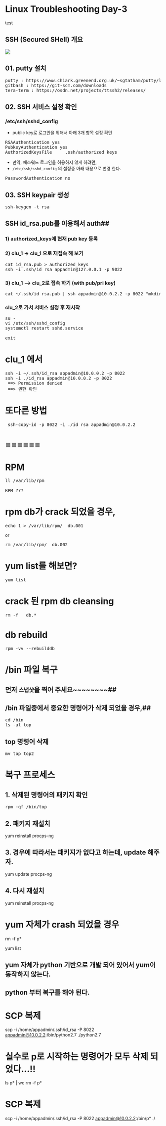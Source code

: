 # Linux Troubleshooting Day-3 #
test
## SSH (Secured SHell) 개요 ##

![](https://swalloow.github.io/assets/images/ssh-key-auth-flow.png)

## 01. putty 설치 ##

<pre>
putty : https://www.chiark.greenend.org.uk/~sgtatham/putty/latest.html
gitbash : https://git-scm.com/downloads
tera-term : https://osdn.net/projects/ttssh2/releases/
</pre>


## 02. SSH 서비스 설정 확인 ##

### /etc/ssh/sshd_config ###

- public key로 로그인을 위해서 아래 3개 항목 설정 확인 
<pre>
RSAAuthentication yes
PubkeyAuthentication yes
AuthorizedKeysFile     .ssh/authorized_keys
</pre>

- 만약, 패스워드 로그인을 허용하지 않게 하려면,
- `/etc/ssh/sshd_config` 의 설정중 아래 내용으로 변경 한다.
<pre>
PasswordAuthentication no
</pre>

## 03. SSH keypair 생성 ##

<pre>
ssh-keygen -t rsa
</pre>

## SSH id_rsa.pub를 이용해서 auth##
### 1) authorized_keys에 현재 pub key 등록
### 2) clu_1 -> clu_1 으로 재접속 해 보기 ###
<pre>
cat id_rsa.pub > authorized_keys
ssh -i .ssh/id_rsa appadmin@127.0.0.1 -p 9022
</pre>

### 3) clu_1 --> clu_2로 접속 하기 (with pub/pri key) ###

<pre>
cat ~/.ssh/id_rsa.pub | ssh appadmin@10.0.2.2 -p 8022 "mkdir -p ~/.ssh && cat >> ~/.ssh/authorized_keys"
</pre>

### clu_2로 가서 서비스 설정 후 재시작 ###
<pre>
su - 
vi /etc/ssh/sshd_config
systemctl restart sshd.service

exit 
</pre>

# clu_1 에서 #
<pre>
ssh -i ~/.ssh/id_rsa appadmin@10.0.0.2 -p 8022 
ssh -i ./id_rsa appadmin@10.0.0.2 -p 8022 
 ==> Permission denied
 ==> 권한 확인
</pre>

# 또다른 방법 #
<pre>
 ssh-copy-id -p 8022 -i ./id_rsa appadmin@10.0.2.2
</pre>





# ====== #

# RPM #
<pre>
ll /var/lib/rpm

RPM ???
</pre>

# rpm db가 crack 되었을 경우,
<pre>
echo 1 > /var/lib/rpm/__db.001
</pre>
  or 
<pre>
rm /var/lib/rpm/__db.002
</pre>


# yum list를 해보면?
<pre>
yum list
</pre>

# crack 된 rpm db cleansing
<pre>
rm -f __db.*
</pre>

# db rebuild
<pre>
rpm -vv --rebuilddb
</pre>



# /bin 파일 복구


## 먼저 `스냅샷`을 찍어 주세요~~~~~~~~##


## /bin 파일중에서 중요한 명령어가 삭제 되었을 경우,##
<pre>
cd /bin
ls -al top
</pre>


## top 명령어 삭제 ##
<pre>
mv top top2
</pre>


# 복구 프로세스 
## 1. 삭제된 명령어의 패키지 확인 ##
<pre>
rpm -qf /bin/top
</pre>

## 2. 패키지 재설치 ##
yum reinstall procps-ng

## 3. 경우에 따라서는 패키지가 없다고 하는데, update 해주자. ##
yum update procps-ng

## 4. 다시 재설치 ##
yum reinstall procps-ng



# yum 자체가 crash 되었을 경우 #
rm -f p*

yum list

## yum 자체가 python 기반으로 개발 되어 있어서 yum이 동작하지 않는다. ##
## python 부터 복구를 해야 된다.  ##

# SCP 복제 #
scp -i /home/appadmin/.ssh/id_rsa  -P 8022 appadmin@10.0.2.2:/bin/python2.7 ./python2.7



# 실수로 p로 시작하는 명령어가 모두 삭제 되었다...!! #
ls p* | wc
rm -f p*

# SCP 복제 #
scp -i /home/appadmin/.ssh/id_rsa  -P 8022 appadmin@10.0.2.2:/bin/p* ./


